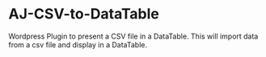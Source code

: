 # AJ-CSV-to-DataTable
Wordpress Plugin to present a CSV file in a DataTable. This will import data from a csv file and display in a DataTable.
